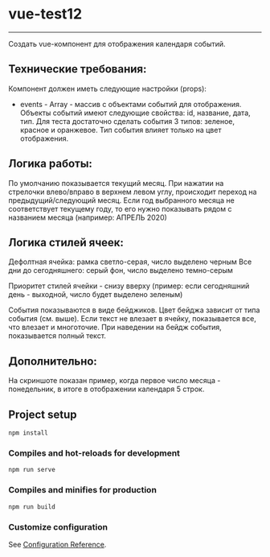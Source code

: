 # vue-test12
--------
Создать vue-компонент для отображения календаря событий.

Технические требования:
-----------------------

Компонент должен иметь следующие настройки (props):
- events - Array - массив с объектами событий для отображения. Объекты событий имеют следующие свойства: id, название, дата, тип.
Для теста достаточно сделать события 3 типов: зеленое, красное и оранжевое. Тип события влияет только на цвет отображения.

Логика работы:
--------------
По умолчанию показывается текущий месяц.
При нажатии на стрелочки влево/вправо в верхнем левом углу, происходит переход на предыдущий/следующий месяц.
Если год выбранного месяца не соответствует текущему году, то его нужно показывать рядом с названием месяца (например: АПРЕЛЬ 2020)
  
Логика стилей ячеек:
--------------
Дефолтная ячейка: рамка светло-серая, число выделено черным
Все дни до сегодняшнего: серый фон, число выделено темно-серым

Приоритет стилей ячейки - снизу вверху (пример: если сегодняшний день - выходной, число будет выделено зеленым)

События показываются в виде бейджиков. Цвет бейджа зависит от типа события (см. выше). Если текст не влезает в ячейку, 
показывается все, что влезает и многоточие.
При наведении на бейдж события, показывается полный текст.

Дополнительно:
--------------
На скриншоте показан пример, когда первое число месяца - понедельник, в итоге в отображении календаря 5 строк.



## Project setup
```
npm install
```

### Compiles and hot-reloads for development
```
npm run serve
```

### Compiles and minifies for production
```
npm run build
```

### Customize configuration
See [Configuration Reference](https://cli.vuejs.org/config/).
